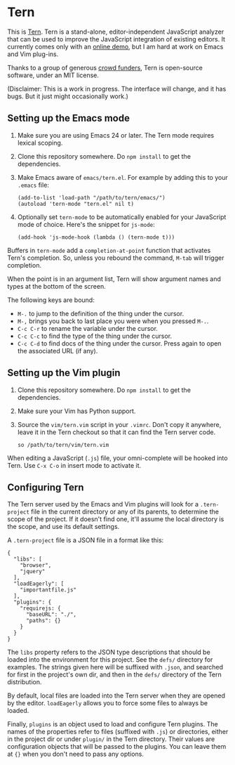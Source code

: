 # Tern

This is [Tern][1]. Tern is a stand-alone, editor-independent
JavaScript analyzer that can be used to improve the JavaScript
integration of existing editors. It currently comes only with an
[online demo][1], but I am hard at work on Emacs and Vim plug-ins.

Thanks to a group of generous [crowd funders][2], Tern is open-source
software, under an MIT license.

[1]: http://ternjs.net
[2]: http://www.indiegogo.com/projects/tern-intelligent-javascript-editing

(Disclaimer: This is a work in progress. The interface will change,
and it has bugs. But it just might occasionally work.)

## Setting up the Emacs mode

 1. Make sure you are using Emacs 24 or later. The Tern mode requires
    lexical scoping.

 1. Clone this repository somewhere. Do `npm install` to get the
    dependencies.

 1. Make Emacs aware of `emacs/tern.el`. For example by adding this to
    your `.emacs` file:

        (add-to-list 'load-path "/path/to/tern/emacs/")
        (autoload 'tern-mode "tern.el" nil t)

 1. Optionally set `tern-mode` to be automatically enabled for your
    JavaScript mode of choice. Here's the snippet for `js-mode`:

        (add-hook 'js-mode-hook (lambda () (tern-mode t)))

Buffers in `tern-mode` add a `completion-at-point` function that
activates Tern's completion. So, unless you rebound the command,
`M-tab` will trigger completion.

When the point is in an argument list, Tern will show argument names
and types at the bottom of the screen.

The following keys are bound:

 * `M-.` to jump to the definition of the thing under the cursor.
 * `M-,` brings you back to last place you were when you pressed `M-.`.
 * `C-c C-r` to rename the variable under the cursor.
 * `C-c C-c` to find the type of the thing under the cursor.
 * `C-c C-d` to find docs of the thing under the cursor. Press again to
   open the associated URL (if any).

## Setting up the Vim plugin

 1. Clone this repository somewhere. Do `npm install` to get the
    dependencies.

 1. Make sure your Vim has Python support.

 1. Source the `vim/tern.vim` script in your `.vimrc`. Don't copy it
    anywhere, leave it in the Tern checkout so that it can find the
    Tern server code.
    
        so /path/to/tern/vim/tern.vim

When editing a JavaScript (`.js`) file, your omni-complete will be
hooked into Tern. Use `C-x C-o` in insert mode to activate it.

## Configuring Tern

The Tern server used by the Emacs and Vim plugins will look for a
`.tern-project` file in the current directory or any of its parents,
to determine the scope of the project. If it doesn't find one, it'll
assume the local directory is the scope, and use its default settings.

A `.tern-project` file is a JSON file in a format like this:

    {
      "libs": [
        "browser",
        "jquery"
      ],
      "loadEagerly": [
        "importantfile.js"
      ],
      "plugins": {
        "requirejs: {
          "baseURL": "./",
          "paths": {}
        }
      }
    }

The `libs` property refers to the JSON type descriptions that should
be loaded into the environment for this project. See the `defs/`
directory for examples. The strings given here will be suffixed with
`.json`, and searched for first in the project's own dir, and then in
the `defs/` directory of the Tern distribution.

By default, local files are loaded into the Tern server when they are
opened by the editor. `loadEagerly` allows you to force some files to
always be loaded.

Finally, `plugins` is an object used to load and configure Tern
plugins. The names of the properties refer to files (suffixed with
`.js`) or directories, either in the project dir or under `plugin/` in
the Tern directory. Their values are configuration objects that will
be passed to the plugins. You can leave them at `{}` when you don't
need to pass any options.
